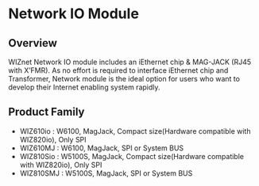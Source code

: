 # Network IO Module

## Overview

WIZnet Network IO module includes an iEthernet chip & MAG-JACK (RJ45 with X’FMR). As no effort is required to interface iEthernet chip and Transformer, Network module is the ideal option for users who want to develop their Internet enabling system rapidly.

## Product Family

- WIZ610io : W6100, MagJack, Compact size(Hardware compatible with WIZ820io), Only SPI
- WIZ610MJ : W6100, MagJack, SPI or System BUS
- WIZ810Sio : W5100S, MagJack, Compact size(Hardware compatible with WIZ820io), Only SPI
- WIZ810SMJ : W5100S, MagJack, SPI or System BUS

